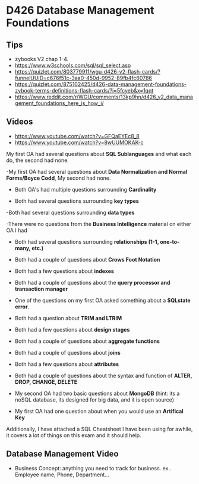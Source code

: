 # D426 Database Management Foundations

## Tips

- zybooks V2 chap 1-4.
- <https://www.w3schools.com/sql/sql_select.asp>
- <https://quizlet.com/803779911/wgu-d426-v2-flash-cards/?funnelUUID=c676f51c-3aa0-450d-9952-89fb4fc60786>
- <https://quizlet.com/875102425/d426-data-management-foundations-zybook-terms-definitions-flash-cards/?i=5fcyeb&x=1qqt>
- <https://www.reddit.com/r/WGU/comments/13kp9hn/d426_v2_data_management_foundations_here_is_how_i/>

## Videos

- <https://www.youtube.com/watch?v=GFQaEYEc8_8>
- <https://www.youtube.com/watch?v=8wUUMOKAK-c>

My first OA had several questions about **SQL Sublanguages** and what each do, the second had none.

-My first OA had several questions about **Data Normalization and Normal Forms/Boyce Codd**, My second had none.

- Both OA's had multiple questions surrounding **Cardinality**

- Both had several questions surrounding **key types**

-Both had several questions surrounding **data types**

-There were no questions from the **Business Intelligence** material on either OA I had

- Both had several questions surrounding **relationships (1-1, one-to-many, etc.)**

- Both had a couple of questions about **Crows Foot Notation**

- Both had a few questions about **indexes**

- Both had a couple of questions about the **query processor and transaction manager**

- One of the questions on my first OA asked something about a **SQLstate error**.

- Both had a question about **TRIM and LTRIM**

- Both had a few questions about **design stages**

- Both had a couple of questions about **aggregate functions**

- Both had a couple of questions about **joins**

- Both had a few questions about **attributes**

- Both had a couple of questions about the syntax and function of **ALTER, DROP, CHANGE, DELETE**

- My second OA had two basic questions about **MongoDB** (hint: its a noSQL database, its designed for big data, and it is open source)

- My first OA had one question about when you would use an **Artifical Key**

Additionally, I have attached a SQL Cheatsheet I have been using for awhile, it covers a lot of things on this exam and it should help.

## Database Management Video

- Business Concept: anything you need to track for business. ex.. Employee name, Phone, Department...
